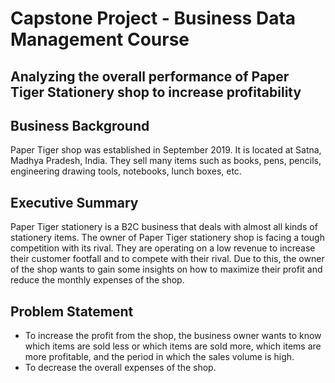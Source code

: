 # Capstone Project - Business Data Management Course

## Analyzing the overall performance of Paper Tiger Stationery shop to increase profitability

## Business Background
Paper Tiger shop was established in September 2019. It is located at Satna, Madhya Pradesh, India. They sell many items such as books, pens, pencils, engineering drawing tools, notebooks, lunch boxes, etc.

## Executive Summary
Paper Tiger stationery is a B2C business that deals with almost all kinds of stationery items. The owner of Paper Tiger stationery shop is facing a tough competition with its rival. They are operating on a low revenue to increase their customer footfall and to compete with their rival. Due to this, the owner of the shop wants to gain some insights on how to maximize their profit and reduce the monthly expenses of the shop.

## Problem Statement
- To increase the profit from the shop, the business owner wants to know which items are sold less or which items are sold more, which items are more profitable, and the period in which the sales volume is high.
- To decrease the overall expenses of the shop.